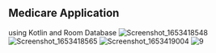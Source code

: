 ## Medicare Application
using Kotlin and Room Database
![Screenshot_1653418548](https://user-images.githubusercontent.com/77213993/170598808-7562027e-db34-453d-9548-274dc7a8cc24.png)
![Screenshot_1653418565](https://user-images.githubusercontent.com/77213993/170598904-9dd559df-d0b4-436e-8f29-cdd78e71a30e.png)
![Screenshot_1653419004](https://user-images.githubusercontent.com/77213993/170598978-c9a32725-372d-43e4-916f-7c559f26ef2c.png)
![9](https://user-images.githubusercontent.com/77213993/170599049-5da1b8ef-0763-4757-98dd-4f01c64652aa.PNG)
